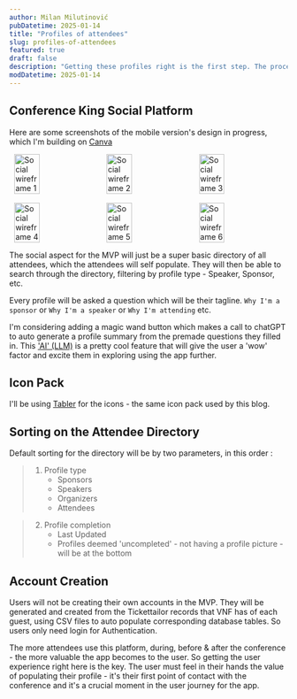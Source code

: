 ```yaml
---
author: Milan Milutinović
pubDatetime: 2025-01-14
title: "Profiles of attendees"
slug: profiles-of-attendees
featured: true
draft: false
description: "Getting these profiles right is the first step. The process of an attendee populating their profile needs to be as frictionless and exciting as possible. They should be creating their profile and looking forward to sharing it with other attendees."
modDatetime: 2025-01-14
---
```


## Conference King Social Platform

Here are some screenshots of the mobile version's design in progress, which I'm building on <a href="https://www.canva.com" target="_blank">Canva</a>

<div style="display: flex; flex-wrap: wrap; gap: 1rem; justify-content: center;">
    <img src="/assets/social_wireframe/1.jpg" alt="Social wireframe 1" style="width: 30%;" />
    <img src="/assets/social_wireframe/2.jpg" alt="Social wireframe 2" style="width: 30%;" />
    <img src="/assets/social_wireframe/3.jpg" alt="Social wireframe 3" style="width: 30%;" />
    <img src="/assets/social_wireframe/4.jpg" alt="Social wireframe 4" style="width: 30%;" />
    <img src="/assets/social_wireframe/5.jpg" alt="Social wireframe 5" style="width: 30%;" />
    <img src="/assets/social_wireframe/6.jpg" alt="Social wireframe 6" style="width: 30%;" />
</div>


The social aspect for the MVP will just be a super basic directory of all attendees, which the attendees will self populate. They will then be able to search through the directory, filtering by profile type - Speaker, Sponsor, etc. 

Every profile will be asked a question which will be their tagline. `Why I'm a sponsor` or `Why I'm a speaker` or `Why I'm attending` etc.

I'm considering adding a magic wand button which makes a call to chatGPT to auto generate a profile summary from the premade questions they filled in. This <a href="/posts/no-ai">'AI' (LLM)</a> is a pretty cool feature that will give the user a 'wow' factor and excite them in exploring using the app further.

## Icon Pack

I'll be using <a href="https://tabler.io/icons" target="_blank">Tabler</a> for the icons - the same icon pack used by this blog.

## Sorting on the Attendee Directory

Default sorting for the directory will be by two parameters, in this order :

> 1. Profile type
>    - Sponsors
>    - Speakers
>    - Organizers
>    - Attendees

> 2. Profile completion
>    - Last Updated
>    - Profiles deemed 'uncompleted' - not having a profile picture - will be at the bottom

## Account Creation

Users will not be creating their own accounts in the MVP. They will be generated and created from the Tickettailor records that VNF has of each guest, using CSV files to auto populate corresponding database tables. So users only need login for Authentication. 

The more attendees use this platform, during, before & after the conference - the more valuable the app becomes to the user. So getting the user experience right here is the key. The user must feel in their hands the value of populating their profile - it's their first point of contact with the conference and it's a crucial moment in the user journey for the app.
